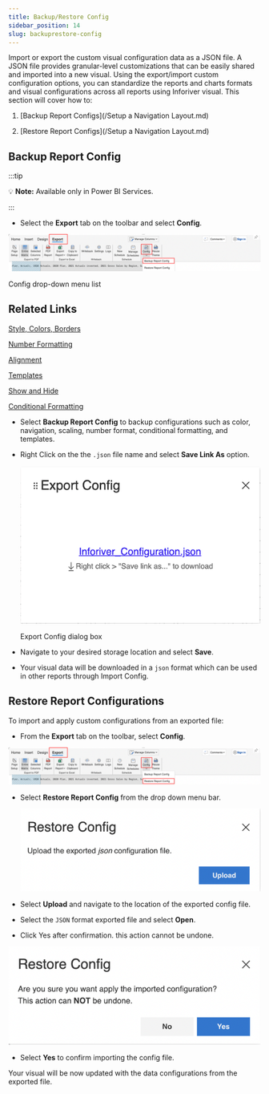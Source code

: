 ```yaml
---
title: Backup/Restore Config
sidebar_position: 14
slug: backuprestore-config
---
```


Import or export the custom visual configuration data as a JSON file. A JSON file provides granular-level customizations that can be easily shared and imported into a new visual. Using the export/import custom configuration options, you can standardize the reports and charts formats and visual configurations across all reports using Inforiver visual. This section will cover how to:

1. [Backup Report Configs](/Setup a Navigation Layout.md)

2. [Restore Report Configs](/Setup a Navigation Layout.md)

## Backup Report Config

:::tip

💡 **Note:** Available only in Power BI Services.

:::
- Select the **Export** tab on the toolbar and select **Config**.

![Config drop-down menu list](/img/Setting/Backup/backup1.png)

Config drop-down menu list

## Related Links

[Style, Colors, Borders](build/Style,color,border)

[Number Formatting](build/number-formatting)

[Alignment](build/alignment)

[Templates](build/Template)

[Show and Hide](build/showandhide)

[Conditional Formatting](analyze/conditional-formatting)

- Select **Backup Report Config** to backup configurations such as color, navigation, scaling, number format, conditional formatting, and templates.
- Right Click on the the `.json` file name and select **Save Link As** option.
    
    ![Export Config dialog box](/img/Setting/Backup/backup2.png)

    Export Config dialog box
    
- Navigate to your desired storage location and select **Save**.
- Your visual data will be downloaded in a `json` format which can be used in other reports through Import Config.

## Restore Report Configurations

To import and apply custom configurations from an exported file:

- From the **Export** tab on the toolbar, select **Config**.

![Untitled](/img/Setting/Backup/backup3.png)

- Select **Restore Report Config** from the drop down menu bar.
    
    ![Screenshot 2022-06-21 at 3.07.46 PM.png](/img/Setting/Backup/backup4.png)
    
- Select **Upload** and navigate to the location of the exported config file.
- Select the `JSON` format exported file and select **Open**.
- Click Yes after confirmation. this action cannot be undone.

![Screenshot 2022-06-21 at 3.12.57 PM.png](/img/Setting/Backup/backup5.png)

- Select **Yes** to confirm importing the config file.

Your visual will be now updated with the data configurations from the exported file.